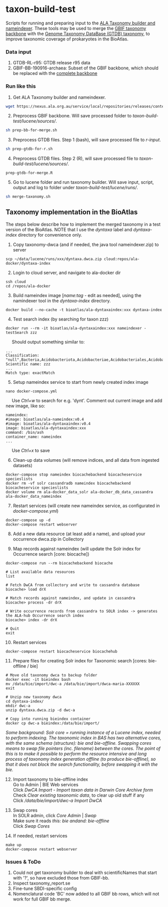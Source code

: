 # taxon-build-test
Scripts for running and preparing input to the [ALA Taxonomy builder and nameindexer](https://github.com/AtlasOfLivingAustralia/documentation/wiki/A-Guide-to-Getting-Names-into-the-ALA). These tools may be used to merge the [GBIF taxonomy backbone](https://www.gbif.org/dataset/d7dddbf4-2cf0-4f39-9b2a-bb099caae36c) with the [Genome Taxonomy DataBase (GTDB) taxonomy](https://gtdb.ecogenomic.org/about), to improve taxonomic coverage of prokaryotes in the BioAtlas.
### Data input
1. GTDB-RL-r95: GTDB release r95 data
2. GBIF-BB-190916-archaea: Subset of the GBIF backbone, which should be replaced with the [complete backbone](https://hosted-datasets.gbif.org/datasets/backbone/backbone-current.zip)
### Run like this
1. Get ALA Taxonomy builder and nameindexer.
```bash
wget https://nexus.ala.org.au/service/local/repositories/releases/content/au/org/ala/ala-name-matching/3.4/ala-name-matching-3.4.jar
```
2. Preprocess GBIF backbone. Will save processed folder to *taxon-build-test/lucene/sources/*.
```bash
sh prep-bb-for-merge.sh
```
3. Preprocess GTDB files. Step 1 (bash), will save processed file to *r-input*.
```bash
sh prep-gtdb-for-r.sh
```
4. Preprocess GTDB files. Step 2 (R), will save processed file to *taxon-build-test/lucene/sources/*.
```
prep-gtdb-for-merge.R
```
5. Go to lucene folder and run taxonomy builder. Will save input, script, output and log to folder under *taxon-build-test/lucene/runs/*.
```bash
sh merge-taxonomy.sh
```
## Taxonomy implementation in the BioAtlas
The steps below describe how to implement the merged taxonomy in a test version of the BioAtlas. NOTE that I use the *dyntaxa* label and *dyntaxa-index* directory for convenience only.

1. Copy taxonomy-dwca (and if needed, the java tool nameindexer.zip) to server
```console
scp ~/data/lucene/runs/xxx/dyntaxa.dwca.zip cloud:repos/ala-docker/dyntaxa-index
```
2. Login to cloud server, and navigate to ala-docker dir
```console
ssh cloud
cd /repos/ala-docker
```
3. Build nameindex image \[*name:tag* - edit as needed\], using the namindexer tool in the *dyntaxa-index* directory.
```console
docker build --no-cache -t bioatlas/ala-dyntaxaindex:xxx dyntaxa-index
```
4. Test search index (by searching for taxon zzz)
```console
docker run --rm -it bioatlas/ala-dyntaxaindex:xxx nameindexer -testSearch zzz
```
&nbsp;&nbsp;&nbsp;&nbsp; Should output something similar to:
```console
...
Classification: "null",Bacteria,Acidobacteriota,Acidobacteriae,Acidobacteriales,Acidobacteriaceae,Edaphobacter
Scientific name: zzz
...
Match type: exactMatch
```
5. Setup nameindex service to start from newly created index image
```console
nano docker-compose.yml
```
&nbsp;&nbsp;&nbsp;&nbsp; Use *Ctrl+w* to search for e.g. 'dynt'. Comment out current image and add new image, like so:
```console
nameindex:
#image: bioatlas/ala-nameindex:v0.4
#image: bioatlas/ala-dyntaxaindex:v0.4
image: bioatlas/ala-dyntaxaindex:xxx
command: /bin/ash
container_name: nameindex
...
```
&nbsp;&nbsp;&nbsp;&nbsp; Use *Ctrl+x* to save

6. Clean-up data volumes (will remove indices, and all data from ingested datasets)
```console
docker-compose stop nameindex biocachebackend biocacheservice specieslists
docker rm -vf solr cassandradb nameindex biocachebackend biocacheservice specieslists
docker volume rm ala-docker_data_solr ala-docker_db_data_cassandra ala-docker_data_nameindex
```
7. Restart services (will create new nameindex service, as configurated in *docker-compose.yml*)
```console
docker-compose up -d
docker-compose restart webserver
```
8. Add a new data resource (at least add a name), and upload your occurrence dwca.zip in Collectory

9. Map records against nameindex (will update the Solr index for Occurrence search \[core: biocache\])
```console
docker-compose run --rm biocachebackend biocache

# List available data resources
list

# Fetch DwCA from collectory and write to cassandra database
biocache> load drX

# Match records against nameindex, and update in cassandra
biocache> process -dr drX

# Write occurrence records from cassandra to SOLR index -> generates the ALA-hub Occurrence search index
biocache> index -dr drX

# Quit
exit
```
10. Restart services
```console
docker-compose restart biocacheservice biocachehub
```

11. Prepare files for creating Solr index for Taxonomic search  \[cores: bie-offline / bie\]
```console
# Move old taxonomy dwca to backup folder
docker exec -it bieindex bash
mv /data/bie/import/dwc-a /data/bie/import/dwca-maria-XXXXXX
exit

# Unzip new taxonomy dwca
cd dyntaxa-index/
mkdir dwc-a
unzip dyntaxa.dwca.zip -d dwc-a

# Copy into running bieindex container
docker cp dwc-a bieindex:/data/bie/import/
```

*Some background: Solr core = running instance of a Lucene index, needed to perform indexing. The taxonomic index in BAS has two alternative cores, with the same schema (structure): bie and bie-offline. Swapping cores means to swap file pointers (inc. filename) between the cores. The point of this is to make it possible to perform the resource intensive and long process of taxonomy index generation offline (to produce bie-offline), so that it does not block the search functionality, before swapping it with the bie.*

12. Import taxonomy to bie-offline index
<br>Go to Admin | BIE Web services
<br>Click *DwCA Import - Import taxon data in Darwin Core Archive form*
<br>Check *Clear existing taxonomic data*, to clear up old stuff if any
<br>Click */data/bie/import/dwc-a Import DwCA*

13. Swap cores
<br>In SOLR admin, click *Core Admin* | *Swap*
<br>Make sure it reads *this: bie andand: bie-offline*
<br>Click *Swap Cores*

14. If needed, restart services
```console
make up
docker-compose restart webserver
```

### Issues & ToDo
1. Could not get taxonomy builder to deal with scientificNames that start with '?', so have excluded those from GBIF-bb.
2. Inspect taxonomy_report.se
3. Fine-tune SBDI-specific config
4. Nomenclatural code 'BC' now added to all GBIF bb rows, which will not work for full GBIF bb merge.
